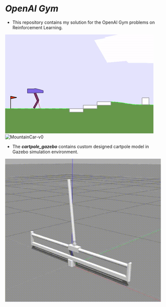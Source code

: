 # ***OpenAI Gym***
- This repository contains my solution for the OpenAI Gym problems on Reinforcement Learning.

![Example - BipedalWalkerHardcore-v2](images/example.gif "BipedalWalkerHardcore-v2" ) 
![MountainCar-v0](../images/mountain-car-v0.gif)

- The ***cartpole_gazebo*** contains custom designed cartpole model in Gazebo simulation environment.

<p align= "left">
  <img src="/images/pg2.gif/">
</p>
